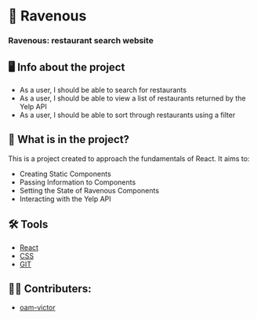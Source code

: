 # 🥞 Ravenous
### Ravenous: restaurant search website

## 🖥️ Info about the project
* As a user, I should be able to search for restaurants
* As a user, I should be able to view a list of restaurants returned by the Yelp API
* As a user, I should be able to sort through restaurants using a filter

## 📘 What is in the project?
This is a project created to approach the fundamentals of React. It aims to:
* Creating Static Components
* Passing Information to Components
* Setting the State of Ravenous Components
* Interacting with the Yelp API

## 🛠️ Tools
* [React](https://pt-br.reactjs.org/)
* [CSS](https://developer.mozilla.org/pt-BR/docs/Web/CSS)
* [GIT](https://git-scm.com/)

## 👨‍💻 Contributers:
* [oam-victor](https://github.com/oam-victor)


